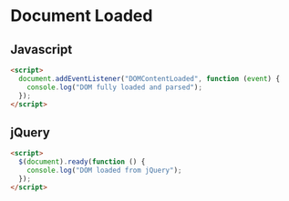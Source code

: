 # Document Loaded

## Javascript

```html
<script>
  document.addEventListener("DOMContentLoaded", function (event) {
    console.log("DOM fully loaded and parsed");
  });
</script>
```

## jQuery

```html
<script>
  $(document).ready(function () {
    console.log("DOM loaded from jQuery");
  });
</script>
```

